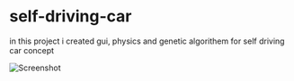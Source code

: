 # self-driving-car
in this project i created gui, physics and genetic algorithem for self driving car concept

![Screenshot](https://media1.tenor.com/images/a82d499c2ac0ceb0e47e90357d3ea014/tenor.gif?itemid=19206431)
